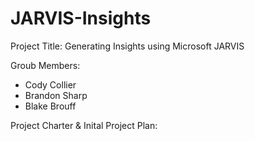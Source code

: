 # JARVIS-Insights
Project Title: Generating Insights using Microsoft JARVIS

Groub Members: 
- Cody Collier
- Brandon Sharp
- Blake Brouff

Project Charter & Inital Project Plan: 
